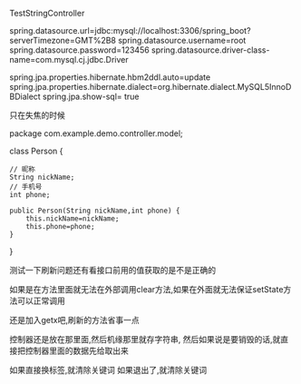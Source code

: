 TestStringController


spring.datasource.url=jdbc:mysql://localhost:3306/spring_boot?serverTimezone=GMT%2B8
spring.datasource.username=root
spring.datasource.password=123456
spring.datasource.driver-class-name=com.mysql.cj.jdbc.Driver

spring.jpa.properties.hibernate.hbm2ddl.auto=update
spring.jpa.properties.hibernate.dialect=org.hibernate.dialect.MySQL5InnoDBDialect
spring.jpa.show-sql= true


只在失焦的时候


package com.example.demo.controller.model;

class Person {

    // 昵称
    String nickName;
    // 手机号
    int phone;

    public Person(String nickName,int phone) {
        this.nickName=nickName;
        this.phone=phone;
    }
}

测试一下刷新问题还有看接口前用的值获取的是不是正确的



如果是在方法里面就无法在外部调用clear方法,如果在外面就无法保证setState方法可以正常调用

还是加入getx吧,刷新的方法省事一点


控制器还是放在那里面,然后机缘那里就存字符串,
然后如果说是要销毁的话,就直接把控制器里面的数据先给取出来


如果直接换标签,就清除关键词
如果退出了,就清除关键词




